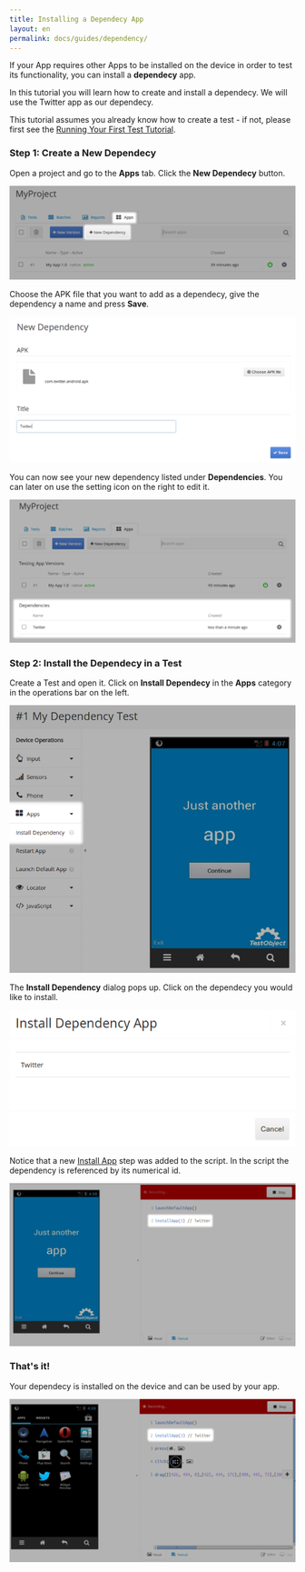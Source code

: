 ```yaml
---
title: Installing a Dependecy App
layout: en
permalink: docs/guides/dependency/
---
```


If your App requires other Apps to be installed on the device in order to test its functionality,  you can install a **dependecy** app.

In this tutorial you will learn how to create and install a dependecy. We will use the Twitter app as our dependecy.

This tutorial assumes you already know how to create a test - if not, please first see the [Running Your First Test Tutorial](/docs/getting-started/first-test/ "Running Your First Test Tutorial").


### Step 1: Create a New Dependecy
Open a project and go to the **Apps** tab. Click the **New Dependecy** button.

<img class="center shadow" src="/img/guides/dependency/dependency-01.png">

Choose the APK file that you want to add as a dependecy, give the dependency a name and press **Save**.

<img class="center shadow" src="/img/guides/dependency/dependency-02.png">

You can now see your new dependency listed under **Dependencies**. You can later on use the setting icon on the right to edit it.

<img class="center shadow" src="/img/guides/dependency/dependency-03.png">

### Step 2: Install the Dependecy in a Test
Create a Test and open it. Click on **Install Dependecy** in the **Apps** category in the operations bar on the left.

<img class="center shadow" src="/img/guides/dependency/dependency-04.png">

The **Install Dependency** dialog pops up. Click on the dependecy you would like to install.

<img class="center shadow" src="/img/guides/dependency/dependency-05.png">

Notice that a new [Install App](/docs/api/apps/#install) step was added to the script. In the script the dependency is referenced by its numerical id.

<img class="center shadow" src="/img/guides/dependency/dependency-06.png">

### That's it!
Your dependecy is installed on the device and can be used by your app.

<img class="center shadow" src="/img/guides/dependency/dependency-07.png">